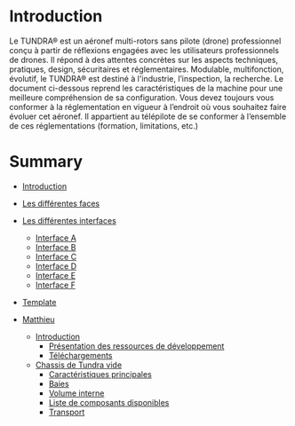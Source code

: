 # Introduction

Le TUNDRA® est un aéronef multi-rotors sans pilote (drone) professionnel conçu à partir de réflexions engagées avec les utilisateurs professionnels de drones. Il répond à des attentes concrètes sur les aspects techniques, pratiques, design, sécuritaires et réglementaires. Modulable, multifonction, évolutif, le TUNDRA® est destiné à l'industrie, l’inspection, la recherche.
Le document ci-dessous reprend les caractéristiques de la machine pour une meilleure compréhension de sa configuration.
Vous devez toujours vous conformer à la réglementation en vigueur à l’endroit où vous souhaitez faire évoluer cet aéronef. Il appartient au télépilote de se conformer à l’ensemble de ces réglementations (formation, limitations, etc.)

# Summary

* [Introduction](README.md)
* [Les différentes faces](FACE.md)
* [Les différentes interfaces](INTERFACE.md)
    * [Interface A](./INTERFACE.md#interface-a)
    * [Interface B](./INTERFACE.md#interface-b)
    * [Interface C](./INTERFACE.md#interface-c)
    * [Interface D](./INTERFACE.md#interface-d)
    * [Interface E](./INTERFACE.md#interface-e)
    * [Interface F](./INTERFACE.md#interface-f)

* [Template](TEMPLATE.md)
* [Matthieu](./MATTHIEU/MATTHIEU.md)
    * [Introduction](./MATTHIEU/Introduction.md)
        * [Présentation des ressources de développement](./MATTHIEU/Introduction.md#Présentation-des-ressources-de-développement)
        * [Téléchargements](./MATTHIEU/Introduction.md#telechargements)
    * [Chassis de Tundra vide](./MATTHIEU/Chassis_Tundra_vide.md)
        * [Caractéristiques principales](./MATTHIEU/Chassis_Tundra_vide.md#caracteristiques-principales)
        * [Baies](./MATTHIEU/Chassis_Tundra_vide.md#baies)
        * [Volume interne](./MATTHIEU/Chassis_Tundra_vide.md#volume-interne)
        * [Liste de composants disponibles](./MATTHIEU/Chassis_Tundra_vide.md#liste-de-composants-disponibles)
        * [Transport](./MATTHIEU/Chassis_Tundra_vide.md#transport)

